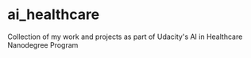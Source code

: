 # ai_healthcare
Collection of my work and projects as part of Udacity's AI in Healthcare Nanodegree Program
